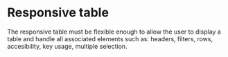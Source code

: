 # Responsive table

The responsive table must be flexible enough to allow the user to display a table and handle all associated elements such as: headers, filters, rows, accesibility, key usage, multiple selection.
